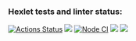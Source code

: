### Hexlet tests and linter status:
[![Actions Status](https://github.com/AndreyCurious/frontend-project-46/workflows/hexlet-check/badge.svg)](https://github.com/AndreyCurious/frontend-project-46/actions)      <a href="https://codeclimate.com/github/AndreyCurious/frontend-project-46/maintainability"><img src="https://api.codeclimate.com/v1/badges/4072cddf8189de6e87d2/maintainability" /></a>      [![Node CI](https://github.com/AndreyCurious/frontend-project-46/actions/workflows/nodejs.yml/badge.svg)](https://github.com/AndreyCurious/frontend-project-46/actions/workflows/nodejs.yml)      <a href="https://codeclimate.com/github/AndreyCurious/frontend-project-46/test_coverage"><img src="https://api.codeclimate.com/v1/badges/4072cddf8189de6e87d2/test_coverage" /></a>      <a href="https://asciinema.org/a/YwItbjYomJ0AtpgrsauQqOKXF" target="_blank"><img src="https://asciinema.org/a/YwItbjYomJ0AtpgrsauQqOKXF.svg" /></a>
